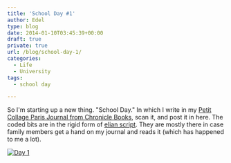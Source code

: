 ```yaml
---
title: 'School Day #1'
author: Edel
type: blog
date: 2014-01-10T03:45:39+00:00
draft: true
private: true
url: /blog/school-day-1/
categories:
  - Life
  - University
tags:
  - school day

---
```

So I'm starting up a new thing. "School Day." In which I write in my [Petit Collage Paris Journal from Chronicle Books][1], scan it, and post it in here. The coded bits are in the rigid form of [elian script][2]. They are mostly there in case family members get a hand on my journal and reads it (which has happened to me a lot).

[<img src="http://erzadel.net/blog/wp-content/uploads/2014/01/Day-1.png" alt="Day 1" class="img-responsive" />][3]




 [1]: http://www.chroniclebooks.com/titles/petit-collage-paris-journal.html
 [2]: http://www.ccelian.com/concepca.html
 [3]: http://erzadel.net/blog/wp-content/uploads/2014/01/Day-1.png